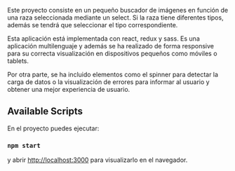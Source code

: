Este proyecto consiste en un pequeño buscador de imágenes en función de una raza seleccionada mediante un select. Si la raza tiene diferentes tipos, además se tendrá que seleccionar el tipo correspondiente.

Esta aplicación está implementada con react, redux y sass. Es una aplicación multilenguaje y además se ha realizado de forma responsive para su correcta visualización en dispositivos pequeños como móviles o tablets.

Por otra parte, se ha incluido elementos como el spinner para detectar la carga de datos o la visualización de errores para informar al usuario y obtener una mejor experiencia de usuario.


## Available Scripts

En el proyecto puedes ejecutar:

### `npm start`

y abrir [http://localhost:3000](http://localhost:3000) para visualizarlo en el navegador.


